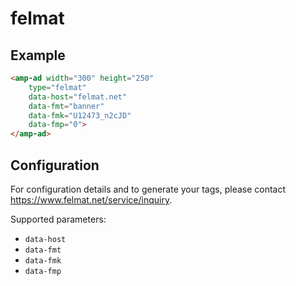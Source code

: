 <!---
Copyright 2016 The AMP HTML Authors. All Rights Reserved.

Licensed under the Apache License, Version 2.0 (the "License");
you may not use this file except in compliance with the License.
You may obtain a copy of the License at

      http://www.apache.org/licenses/LICENSE-2.0

Unless required by applicable law or agreed to in writing, software
distributed under the License is distributed on an "AS-IS" BASIS,
WITHOUT WARRANTIES OR CONDITIONS OF ANY KIND, either express or implied.
See the License for the specific language governing permissions and
limitations under the License.
-->

# felmat

## Example

```html
<amp-ad width="300" height="250"
    type="felmat"
    data-host="felmat.net"
    data-fmt="banner"
    data-fmk="U12473_n2cJD"
    data-fmp="0">
</amp-ad>
```

## Configuration

For configuration details and to generate your tags, please contact https://www.felmat.net/service/inquiry.

Supported parameters:

- `data-host`
- `data-fmt`
- `data-fmk`
- `data-fmp`

